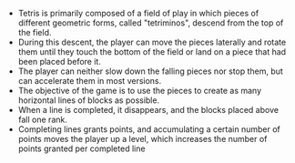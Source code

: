 ﻿+ Tetris is primarily composed of a field of play in which pieces of different geometric forms, called "tetriminos", descend from the top of the field.
+ During this descent, the player can move the pieces laterally and rotate them until they touch the bottom of the field or land on a piece that had been placed before it.
+ The player can neither slow down the falling pieces nor stop them, but can accelerate them in most versions.
+ The objective of the game is to use the pieces to create as many horizontal lines of blocks as possible.
+ When a line is completed, it disappears, and the blocks placed above fall one rank.
+ Completing lines grants points, and accumulating a certain number of points moves the player up a level, which increases the number of points granted per completed line